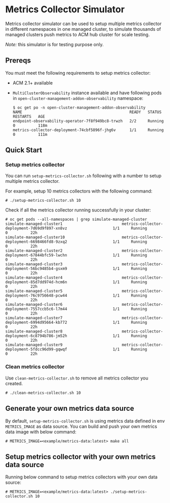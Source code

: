 # Metrics Collector Simulator

Metrics collector simulator can be used to setup multiple metrics collector in different namespaces in one managed cluster, to simulate thousands of managed clusters push metrics to ACM hub cluster for scale testing.

_Note:_ this simulator is for testing purpose only.

## Prereqs
You must meet the following requirements to setup metrics collector:

- ACM 2.1+ available
- `MultiClusterObservability` instance available and have following pods in `open-cluster-management-addon-observability` namespace:

	```
	$ oc get po -n open-cluster-management-addon-observability
	NAME                                               READY   STATUS    RESTARTS   AGE
	endpoint-observability-operator-7f8f949bc8-trwzh   2/2     Running   0          118m
	metrics-collector-deployment-74cbf5896f-jhg6v      1/1     Running   0          111m
	```

## Quick Start
### Setup metrics collector
You can run `setup-metrics-collector.sh` following with a number to setup multiple metrics collector.

For example, setup 10 metrics collectors with the following command:
```
# ./setup-metrics-collector.sh 10
```
Check if all the metrics collector running successfully in your cluster:
```
# oc get pods --all-namespaces | grep simulate-managed-cluster
simulate-managed-cluster1                          metrics-collector-deployment-7d69d9f897-xn8vz                    1/1     Running            0          22h
simulate-managed-cluster10                         metrics-collector-deployment-6698466fd8-9zxq2                    1/1     Running            0          22h
simulate-managed-cluster2                          metrics-collector-deployment-67844bfc59-lwchn                    1/1     Running            0          22h
simulate-managed-cluster3                          metrics-collector-deployment-56bc9485b4-gsxm9                    1/1     Running            0          22h
simulate-managed-cluster4                          metrics-collector-deployment-85d7dd974d-hcm6n                    1/1     Running            0          22h
simulate-managed-cluster5                          metrics-collector-deployment-76c9756648-pcw44                    1/1     Running            0          22h
simulate-managed-cluster6                          metrics-collector-deployment-7557ccb5c6-l7m44                    1/1     Running            0          22h
simulate-managed-cluster7                          metrics-collector-deployment-6994d95664-kb772                    1/1     Running            0          22h
simulate-managed-cluster8                          metrics-collector-deployment-6c8794b786-jm52h                    1/1     Running            0          22h
simulate-managed-cluster9                          metrics-collector-deployment-5fdcc96d99-gqwqf                    1/1     Running            0          22h
```
### Clean metrics collector
Use `clean-metrics-collector.sh` to remove all metrics collector you created.
```
# ./clean-metrics-collector.sh 10
```

## Generate your own metrics data source
By default, `setup-metrics-collector.sh` is using metrics data defined in env `METRICS_IMAGE` as data source. You can build and push your own metrics data image with below command:
```
# METRICS_IMAGE=<example/metrics-data:latest> make all
```
## Setup metrics collector with your own metrics data source
Running below command to setup metrics collectors with your own data source:
```
# METRICS_IMAGE=<example/metrics-data:latest> ./setup-metrics-collector.sh 10
```